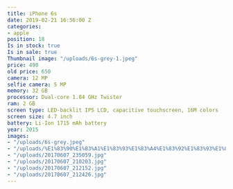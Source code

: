 ```yaml
---
title: iPhone 6s
date: 2019-02-21 16:56:00 Z
categories:
- apple
position: 18
Is in stock: true
Is in sale: true
Thumbnail image: "/uploads/6s-grey-1.jpeg"
price: 490
old price: 650
camera: 12 MP
selfie camera: 5 MP
memory: 32 GB
processor: Dual-core 1.84 GHz Twister
ram: 2 GB
screen type: LED-backlit IPS LCD, capacitive touchscreen, 16M colors
screen size: 4.7 inch
battery: Li-Ion 1715 mAh battery
year: 2015
images:
- "/uploads/6s-grey.jpeg"
- "/uploads/%E1%83%90%E1%83%A1%E1%83%93%E1%83%A4%E1%83%92%E1%83%93%E1%83%A1.jpg"
- "/uploads/20170607_235059.jpg"
- "/uploads/20170607_210203.jpg"
- "/uploads/20170607_212152.jpg"
- "/uploads/20170607_212426.jpg"
---
```


